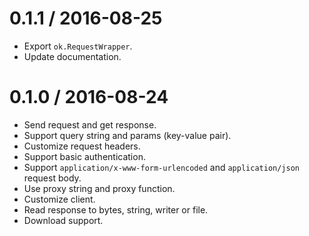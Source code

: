 # 0.1.1 / 2016-08-25

- Export `ok.RequestWrapper`.
- Update documentation.

# 0.1.0 / 2016-08-24

- Send request and get response.
- Support query string and params (key-value pair).
- Customize request headers.
- Support basic authentication.
- Support `application/x-www-form-urlencoded` and `application/json` request body.
- Use proxy string and proxy function.
- Customize client.
- Read response to bytes, string, writer or file.
- Download support.